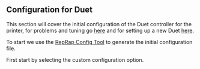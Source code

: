 ## Configuration for Duet
This section will cover the initial configuration of the Duet controller for the printer, for problems and tuning go [here](Documentation/Issues.md) and for setting up a new Duet [here](https://duet3d.dozuki.com/Guide/1.+Getting+Connected+to+your+Duet/7).

To start we use the [RepRap Config Tool](https://configurator.reprapfirmware.org/Start) to generate the initial configuration file. 

First start by selecting the custom configuration option.